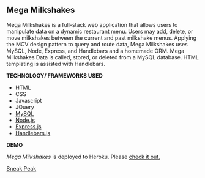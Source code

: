 ## Mega Milkshakes

Mega Milkshakes is a full-stack web application that allows users to manipulate data on a dynamic restaurant menu. Users may add, delete, or move milkshakes between the current and past milkshake menus. Applying the MCV design pattern to query and route data, Mega Milkshakes uses MySQL, Node, Express, and Handlebars and a homemade ORM. Mega Milkshakes Data is called, stored, or deleted from a MySQL database. HTML templating is assisted with Handlebars.

**TECHNOLOGY/ FRAMEWORKS USED**

- HTML
- CSS
- Javascript
- JQuery
- [MySQL](https://www.mysql.com/)
- [Node.js](https://nodejs.org/en/)
- [Express.js](https://expressjs.com/)
- [Handlebars.js](http://handlebarsjs.com/)

**DEMO**

_Mega Milkshakes_ is deployed to Heroku. Please [check it out.](https://findapal.herokuapp.com/)

[Sneak Peak](/public/sneakPeak.png)
